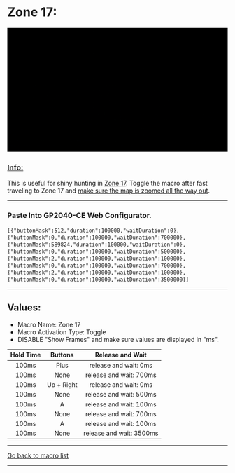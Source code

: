 # Zone 17:

<img src="/Macro-Images/Zone_17.gif" />

### <ins>Info:</ins>
This is useful for shiny hunting in [Zone 17](https://www.serebii.net/pokearth/lumiosecity/wildzone17.shtml). Toggle the macro after fast traveling to Zone 17 and [make sure the map is zoomed all the way out](https://github.com/OngoGablogian/Legends_Z-A_Macros?tab=readme-ov-file#map-zoom-info).

----

### Paste Into GP2040-CE Web Configurator.
```
[{"buttonMask":512,"duration":100000,"waitDuration":0},{"buttonMask":0,"duration":100000,"waitDuration":700000},{"buttonMask":589824,"duration":100000,"waitDuration":0},{"buttonMask":0,"duration":100000,"waitDuration":500000},{"buttonMask":2,"duration":100000,"waitDuration":100000},{"buttonMask":0,"duration":100000,"waitDuration":700000},{"buttonMask":2,"duration":100000,"waitDuration":100000},{"buttonMask":0,"duration":100000,"waitDuration":3500000}]
```

----

## Values:

* Macro Name: Zone 17
* Macro Activation Type: Toggle
* DISABLE "Show Frames" and make sure values are displayed in "ms".

| Hold Time | Buttons | Release and Wait |
| :---: | :---: | :---: |
| 100ms | Plus       | release and wait: 0ms    |
| 100ms | None       | release and wait: 700ms  |
| 100ms | Up + Right | release and wait: 0ms    |
| 100ms | None       | release and wait: 500ms  |
| 100ms | A          | release and wait: 100ms  |
| 100ms | None       | release and wait: 700ms  |
| 100ms | A          | release and wait: 100ms  |
| 100ms | None       | release and wait: 3500ms |

----

[Go back to macro list](https://github.com/OngoGablogian/Legends_Z-A_Macros/tree/main?tab=readme-ov-file#included-macros)

----
